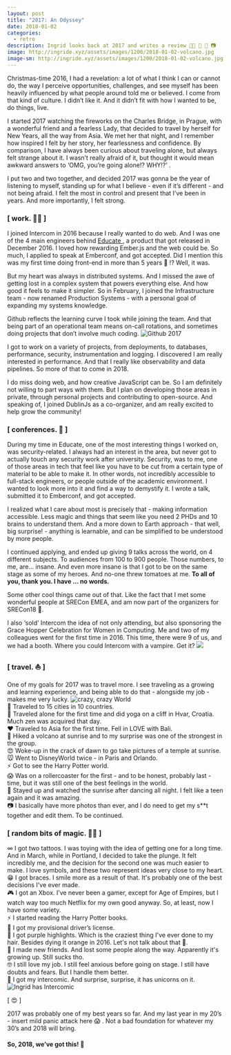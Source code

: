```yaml
---
layout: post
title: "2017: An Odyssey"
date: 2018-01-02
categories:
  - retro
description: Ingrid looks back at 2017 and writes a review 👩‍💻 📡 🚀 📷
image: http://ingride.xyz/assets/images/1200/2018-01-02-volcano.jpg
image-sm: http://ingride.xyz/assets/images/1200/2018-01-02-volcano.jpg
---
```

Christmas-time 2016, I had a revelation: a lot of what I think I can or cannot do, the way I perceive opportunities, challenges, and see myself has been heavily influenced by what people around told me or believed.
I come from that kind of culture. I didn’t like it. And it didn’t fit with how I wanted to be, do things, live.

I started 2017 watching the fireworks on the Charles Bridge, in Prague, with a wonderful friend and a fearless Lady, that decided to travel by herself for New Years, all the way from Asia. We met her that night, and I remember how inspired I felt by her story, her fearlessness and confidence. By comparison, I have always been curious about traveling alone, but always felt strange about it. I wasn’t really afraid of it, but thought it would mean awkward answers to ‘OMG, you’re going alone!? WHY!?’ .

I put two and two together, and decided 2017 was gonna be the year of listening to myself, standing up for what I believe - even if it’s different - and not being afraid. I felt the most in control and present that I’ve been in years. And more importantly, I felt strong.

<h3> [ work. 👩‍💻 ] </h3>

I joined Intercom in 2016 because I really wanted to do web. And I was one of the 4 main engineers behind <a href="https://www.intercom.com/educate" target="_blank" rel="nofollow"> Educate </a>, a product that got released in December 2016. I loved how rewarding Ember.js and the web could be. So much, I applied to speak at Emberconf, and got accepted. Did I mention this was my first time doing front-end in more than 5 years 🙈 !? Well, it was.

But my heart was always in distributed systems. And I missed the awe of getting lost in a complex system that powers everything else. And how good it feels to make it simpler. So in February, I joined the Infrastructure team - now renamed Production Systems - with a personal goal of expanding my systems knowledge.

Github reflects the learning curve I took while joining the team. And that being part of an operational team means on-call rotations, and sometimes doing projects that don’t involve much coding.
<img src="/assets/images/github-2017.png" alt="Github 2017"/>

I got to work on a variety of projects, from deployments, to databases, performance, security, instrumentation and logging. I discovered I am really interested in performance. And that I really like observability and data pipelines. So more of that to come in 2018.

I do miss doing web, and how creative JavaScript can be. So I am definitely not willing to part ways with them. But I plan on developing those areas in private, through personal projects and contributing to open-source. And speaking of, I joined DublinJs as a co-organizer, and am really excited to help grow the community!

<h3> [ conferences. 📡 ] </h3>

During my time in Educate, one of the most interesting things I worked on, was security-related. I always had an interest in the area, but never got to actually touch any security work after university. Security, was to me, one of those areas in tech that feel like you have to be cut from a certain type of material to be able to make it. In other words, not incredibly accessible to full-stack engineers, or people outside of the academic environment. I wanted to look more into it and find a way to demystify it. I wrote a talk, submitted it to Emberconf, and got accepted.

I realized what I care about most is precisely that - making information accessible. Less magic and things that seem like you need 2 PHDs and 10 brains to understand them. And a more down to Earth approach - that well, big surprise! - anything is learnable, and can be simplified to be understood by more people.

I continued applying, and ended up giving 9 talks across the world, on 4 different subjects. To audiences from 100 to 900 people. Those numbers, to me, are… insane. And even more insane is that I got to be on the same stage as some of my heroes. And no-one threw tomatoes at me. <b> To all of you, thank you. I have … no words. </b>

Some other cool things came out of that. Like the fact that I met some wonderful people at SRECon EMEA, and am now part of the organizers for SRECon18 🎉.

I also ‘sold’ Intercom the idea of not only attending, but also sponsoring the Grace Hopper Celebration for Women in Computing. Me and two of my colleagues went for the first time in 2016. This time, there were 9 of us, and we had a booth. Where you could Intercom with a vampire. <a title="because I make jokes about being a vampire. Cos I'm Romanian 😎"> Get it? </a>
<img src="/assets/images/vampire.jpg"/>

<h3> [ travel. ⛵️ ] </h3>
One of my goals for 2017 was to travel more. I see traveling as a growing and learning experience, and being able to do that - alongside my job - makes me very lucky.
<img src="/assets/images/2017-travel.jpg" alt="crazy, crazy World">
<br /> 🚀 Traveled to 15 cities in 10 countries.
<br /> 🙏 Traveled alone for the first time and did yoga on a cliff in Hvar, Croatia. Much zen was acquired that day.
<br /> ❤️ Traveled to Asia for the first time. Fell in LOVE with Bali.
<br /> 💪 Hiked a volcano at sunrise and to my surprise was one of the strongest in the group.
<br /> 😍 Woke-up in the crack of dawn to go take pictures of a temple at sunrise.
<br /> 🐭 Went to DisneyWorld twice - in Paris and Orlando.
<br /> ⚡️ Got to see the Harry Potter world.
<br /> 😱 Was on a rollercoaster for the first - and to be honest, probably last - time, but it was still one of the best feelings in the world.
<br /> 🙌 Stayed up and watched the sunrise after dancing all night. I felt like a teen again and it was amazing.  
<br /> 📷 I basically have more photos than ever, and I do need to get my s**t together and edit them. To be continued.


<h3> [ random bits of magic. 💁🏼 ] </h3>

∞ I got two tattoos. I was toying with the idea of getting one for a long time. And in March, while in Portland, I decided to take the plunge. It felt incredibly me, and the decision for the second one was much easier to make. I love symbols, and these two represent ideas very close to my heart.
<br /> 😁 I got braces. I smile more as a result of that. It's probably one of the best decisions I've ever made.
<br /> 🎮 I got an Xbox. I’ve never been a gamer, except for Age of Empires, but I watch way too much Netflix for my own good anyway. So, at least, now I have some variety.
<br /> ⚡️ I started reading the Harry Potter books.
<br /> 🚙 I got my provisional driver’s license.
<br /> 💜 I got purple highlights. Which is the craziest thing I've ever done to my hair. Besides dying it orange in 2016. Let's not talk about that 🙊.
<br /> 🖖 I made new friends. And lost some people along the way. Apparently it's growing up. Still sucks tho.
<br /> 🤓 I still love my job. I still feel anxious before going on stage. I still have doubts and fears. But I handle them better.
<br /> 🦄 I got my intercomic. And surprise, surprise, it has unicorns on it.
<img src="/assets/images/unicorns.jpg" alt="Ingrid has Intercomic">

[ 😍 ]

2017 was probably one of my best years so far. And my last year in my 20’s - insert mild panic attack here 😱 . Not a bad foundation for whatever my 30’s and 2018 will bring.

<h4> So, 2018, we’ve got this! 💪 </h4>
